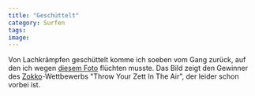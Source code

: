 ```yaml
---
title: "Geschüttelt"
category: Surfen
tags: 
image: 
---
```


Von Lachkrämpfen geschüttelt komme ich soeben vom Gang zurück, auf den ich wegen [diesem Foto](http://derschan.blogspot.com/2007/09/zokko.html) flüchten musste. Das Bild zeigt den Gewinner des [Zokko](http://trueteam.kammerl.de/zokko/?p=234)-Wettbewerbs "Throw Your Zett In The Air", der leider schon vorbei ist.
